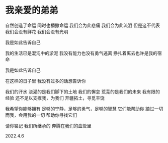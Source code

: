 # 我亲爱的弟弟

自然创造了命运 
同时也播撒命运 
我们会为此悲痛 
我们会为此流泪 
但是这不代表 
我们会没有鲜花 
我们会没有光明

我是如此告诉自己

我的生活已是混沌中的淤泥 
我没有能力也没有勇气逃离 
挣扎着离去也许是我的宿命

我是如此告诉自己

在这样的日子里 
我没有过多的话想告诉你

我们的汗水 
浇灌的是我们脚下的土地 
我们的懈怠 
荒芜的是我们的未来 
我有限的经验 
还不足以支撑我，为我们 
开疆拓土，寻觅丰饶

我希望你能够拥有 
足够的宁静，足够的勇气，足够的智慧 
它们能帮助你 
踏过一切 
而我，会用我的一切 
帮助你寻找它们

请你铭记 
我们所继承的 
奔腾在我们的血管里

2022.4.6